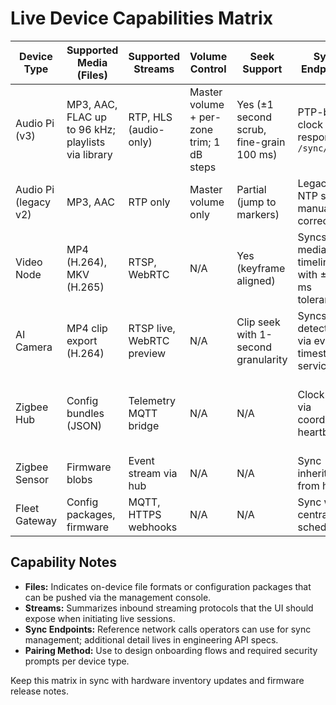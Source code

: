 # Live Device Capabilities Matrix

| Device Type | Supported Media (Files) | Supported Streams | Volume Control | Seek Support | Sync Endpoints | Pairing Method | Notes |
|-------------|-------------------------|-------------------|----------------|--------------|----------------|----------------|-------|
| Audio Pi (v3) | MP3, AAC, FLAC up to 96 kHz; playlists via library | RTP, HLS (audio-only) | Master volume + per-zone trim; 1 dB steps | Yes (±1 second scrub, fine-grain 100 ms) | PTP-based clock sync; responds to `/sync/nudge` | QR provisioning + token handshake | Primary audio endpoint in production locations. D2 adds `/audio/playback/sessions` for fleet sync insight and `/audio/library/uploads` for pre-signed ingest. |
| Audio Pi (legacy v2) | MP3, AAC | RTP only | Master volume only | Partial (jump to markers) | Legacy NTP sync; manual drift correction | PIN-based pairing | Limited to single-zone playback; avoid for critical sync. |
| Video Node | MP4 (H.264), MKV (H.265) | RTSP, WebRTC | N/A | Yes (keyframe aligned) | Syncs via media timeline with ±250 ms tolerance | Device management portal registration | Requires GPU driver 1.4+. Phase D2 exposes `/video/devices/{id}/power|mute|input`, `/video/preview`, and clip exports. |
| AI Camera | MP4 clip export (H.264) | RTSP live, WebRTC preview | N/A | Clip seek with 1-second granularity | Syncs detections via event timestamp service | Auto-enroll through secure boot | Supports on-device inference; night mode configurable. |
| Zigbee Hub | Config bundles (JSON) | Telemetry MQTT bridge | N/A | N/A | Clock sync via coordinator heartbeat | Physical button + admin console approval | Handles up to 120 endpoints. D2 pairing lifecycle runs through `/zigbee/pairing` and rule orchestration via `/zigbee/rules`. |
| Zigbee Sensor | Firmware blobs | Event stream via hub | N/A | N/A | Sync inherits from hub | Touchlink + hub approval | Requires battery level >40% for updates. |
| Fleet Gateway | Config packages, firmware | MQTT, HTTPS webhooks | N/A | N/A | Sync with central scheduler | Serial number registration | Orchestrates cross-device jobs. |

## Capability Notes
- **Files:** Indicates on-device file formats or configuration packages that can be pushed via the management console.
- **Streams:** Summarizes inbound streaming protocols that the UI should expose when initiating live sessions.
- **Sync Endpoints:** Reference network calls operators can use for sync management; additional detail lives in engineering API specs.
- **Pairing Method:** Use to design onboarding flows and required security prompts per device type.

Keep this matrix in sync with hardware inventory updates and firmware release notes.
